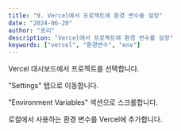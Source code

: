 ```yaml
---
title: "9. Vercel에서 프로젝트에 환경 변수를 설정"
date: "2024-06-20"
author: "포리"
description: "Vercel에서 프로젝트에 환경 변수를 설정"
keywords: ["vercel", "환경변수", "env"]
---
```


Vercel 대시보드에서 프로젝트를 선택합니다.

"Settings" 탭으로 이동합니다.

"Environment Variables" 섹션으로 스크롤합니다.

로컬에서 사용하는 환경 변수를 Vercel에 추가합니다.
